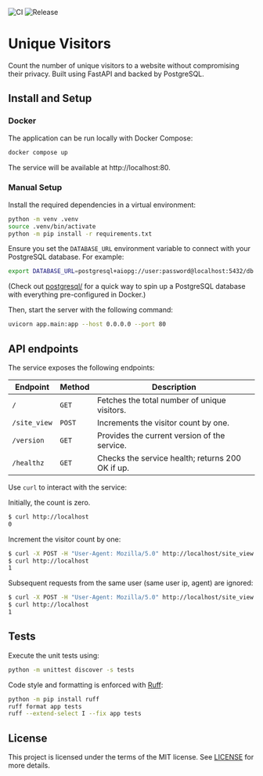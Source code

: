 ![CI](https://github.com/benhid/unique-visitors/actions/workflows/ci.yml/badge.svg)
![Release](https://github.com/benhid/unique-visitors/actions/workflows/release.yml/badge.svg)

# Unique Visitors

Count the number of unique visitors to a website without compromising their privacy. Built using FastAPI and backed by PostgreSQL.

## Install and Setup 

### Docker

The application can be run locally with Docker Compose:

```sh
docker compose up
```

The service will be available at http://localhost:80.

### Manual Setup

Install the required dependencies in a virtual environment:

```sh
python -m venv .venv
source .venv/bin/activate
python -m pip install -r requirements.txt
```

Ensure you set the `DATABASE_URL` environment variable to connect with your PostgreSQL database. For example:

```sh
export DATABASE_URL=postgresql+aiopg://user:password@localhost:5432/db
```

(Check out [postgresql/](postgresql/) for a quick way to spin up a PostgreSQL database with everything pre-configured in Docker.)

Then, start the server with the following command:

```sh
uvicorn app.main:app --host 0.0.0.0 --port 80
```

## API endpoints

The service exposes the following endpoints:

Endpoint | Method | Description
--- |--------| ---
`/` | `GET`  | Fetches the total number of unique visitors.
`/site_view` | `POST` | Increments the visitor count by one.
`/version` | `GET`  | Provides the current version of the service.
`/healthz` | `GET`  | Checks the service health; returns 200 OK if up.

Use `curl` to interact with the service:

Initially, the count is zero.

```sh
$ curl http://localhost
0
```

Increment the visitor count by one:

```sh
$ curl -X POST -H "User-Agent: Mozilla/5.0" http://localhost/site_view
$ curl http://localhost
1
```

Subsequent requests from the same user (same user ip, agent) are ignored:

```sh
$ curl -X POST -H "User-Agent: Mozilla/5.0" http://localhost/site_view
$ curl http://localhost
1
```

## Tests

Execute the unit tests using:

```sh
python -m unittest discover -s tests
```

Code style and formatting is enforced with [Ruff](https://github.com/astral-sh/ruff):

```sh
python -m pip install ruff
ruff format app tests
ruff --extend-select I --fix app tests
```

## License

This project is licensed under the terms of the MIT license. See [LICENSE](LICENSE) for more details.